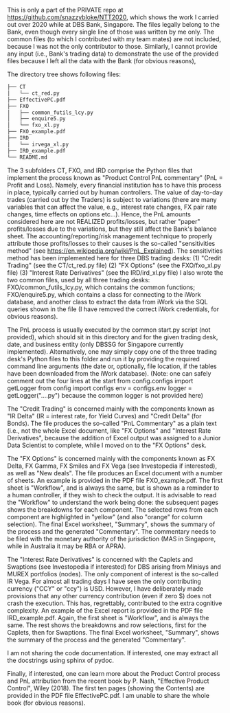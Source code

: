 This is only a part of the PRIVATE repo at https://github.com/snazzybloke/NTT2020,
which shows the work I carried out over 2020 while at DBS Bank, Singapore.
The files legally belong to the Bank, even though every single line of those
was written by me only.
The common files (to which I contributed with my team mates) are not included, because
I was not the only contributor to those.
Similarly, I cannot provide any input (i.e., Bank's trading data) to demonstrate the use
of the provided files because I left all the data with the Bank (for obvious reasons),

The directory tree shows following files:
```bash
├── CT
│   └── ct_red.py
├── EffectivePC.pdf
├── FXO
│   ├── common_futils_lcy.py
│   ├── enquire5.py
│   └── fxo_xl.py
├── FXO_example.pdf
├── IRD
│   └── irvega_xl.py
├── IRD_example.pdf
└── README.md
```
The 3 subfolders CT, FXO, and IRD comprise the Python files that implement the
process known as "Product Control PnL commentary"  (PnL = Profit and Loss).
Namely, every financial institution has to have this process in place, typically
carried out by human controllers.
The value of day-to-day trades (carried out by the Traders) is subject to
variations (there are many variables that can affect the value, e.g., interest
rate changes, FX pair rate changes, time effects on options etc...).
Hence, the PnL amounts considered here are not REALIZED profits/losses, but
rather "paper" profits/losses due to the variations, but they still affect the
Bank's balance sheet.
The accounting/reporting/risk management technique to properly attribute those
profits/losses to their causes is the so-called "sensitivities method"
(see https://en.wikipedia.org/wiki/PnL_Explained).
The sensitivities method has been implemented here for three DBS trading desks:
(1) "Credit Trading" (see the CT/ct_red.py file)
(2) "FX Options" (see the FXO/fxo_xl.py file)
(3) "Interest Rate Derivatives" (see the IRD/ird_xl.py file)
I also wrote the two common files, used by all three trading desks:
FXO/common_futils_lcy.py, which contains the common functions;
FXO/enquire5.py, which contains a class for connecting to the iWork database,
                 and another class to extract the data from iWork via the SQL
                 queries shown in the file (I have removed the correct iWork
                 credentials, for obvious reasons).

The PnL process is usually executed by the common start.py script (not provided),
which should sit in this directory and for the given trading desk, date, and
business entity (only DBSSG for Singapore currently implemented).
Alternatively, one may simply copy one of the three trading desk's Python
files to this folder and run it by providing the required command line
arguments (the date or, optionally, file location, if the tables have been
downloaded from the iWork database).
(Note: one can safely comment out the four lines at the start
from config.configs import getLogger
from config import configs
env = configs.env
logger = getLogger("....py")
because the common logger is not provided here)


The "Credit Trading" is concerned mainly with the components known as
"IR Delta" (IR = interest rate, for Yield Curves) and "Credit Delta" (for Bonds).
The file produces the so-called "PnL Commentary" as a plain text
(i.e., not the whole Excel document, like "FX Options" and "Interest Rate
Derivatives", because the addition of Excel output was assigned to a Junior Data
Scientist to complete, while I moved on to the "FX Options" desk.

The "FX Options" is concerned mainly with the components known as FX Delta,
FX Gamma, FX Smiles and FX Vega (see Investopedia if interested), as well as
"New deals". The file produces an Excel document with a number of sheets.
An example is provided in the PDF file FXO_example.pdf.
The first sheet is "Workflow", and is always the same, but is shown as
a reminder to a human controller, if they wish to check the output.
It is advisable to read the "Workflow" to understand the work being done:
the subsequent pages shows the breakdowns for each component.
The selected rows from each component are highlighted in "yellow"
(and also "orange" for column selection).
The final Excel worksheet, "Summary", shows the summary of the process and the
generated "Commentary". The commentary needs to be filed with the monetary
authority of the jurisdiction (MAS in Singapore, while in Australia it may be RBA or APRA).

The "Interest Rate Derivatives" is concerned with the Caplets and Swaptions
(see Investopedia if interested) for DBS arising from Minisys and MUREX
portfolios (nodes).
The only component of interest is the so-called IR Vega. For almost all
trading days I have seen the only contributing currency ("CCY" or "ccy") is USD.
However, I have deliberately made provisions that any other currency
contribution (even if zero $) does not crash the execution.
This has, regrettably, contributed to the extra cognitive complexity.
An example of the Excel report is provided in the PDF file IRD_example.pdf.
Again, the first sheet is "Workflow", and is always the same.
The rest shows the breakdowns and row selections, first for the Caplets,
then for Swaptions. The final Excel worksheet, "Summary", shows the summary
of the process and the generated "Commentary".

I am not sharing the code documentation.
If interested, one may extract all the docstrings using sphinx of pydoc.

Finally, if interested, one can learn more about the Product Control process
and PnL attribution from the recent book by P. Nash, "Effective Product Control",
Wiley (2018). The first ten pages (showing the Contents) are provided in the
PDF file EffectivePC.pdf. I am unable to share the whole book (for obvious reasons).
